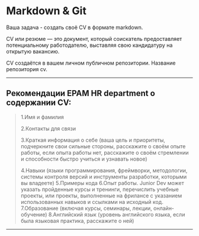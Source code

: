 #  Markdown & Git
 Ваша задача - создать своё CV в формате markdown.

CV или резюме — это документ, который соискатель предоставляет потенциальному работодателю, выставляя свою кандидатуру на открытую вакансию.   

CV создаётся в вашем личном публичном репозитории. Название репозитория cv.  

*****

## Рекомендации EPAM HR department о содержании CV:
> 1.Имя и фамилия 
>      
> 2.Контакты для связи
>
> 3.Краткая информация о себе (ваша цель и приоритеты, подчеркните свои сильные стороны, расскажите о своём опыте работы, если опыта работы нет, расскажите о своём стремлении и способности быстро учиться и узнавать новое)
>
>4.Навыки (языки программирования, фреймворки, методологии, системы контроля версий и инструменты разработки, которыми вы владеете)
>  5.Примеры кода
>6.Опыт работы. Junior Dev может указать пройденные курсы и тренинги, перечислить учебные проекты, или проекты, выполненные на фрилансе с указанием использованных навыков и ссылками на исходный код.
>7.Образование (включая курсы, семинары, лекции, онлайн-обучение)
>8.Английский язык (уровень английского языка, если была языковая практика, расскажите о ней)
*****

